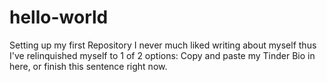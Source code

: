 # hello-world
Setting up my first Repository
I never much liked writing about myself thus I've relinquished myself to 1 of 2 options: Copy and paste my Tinder Bio in here, or finish this sentence right now.
